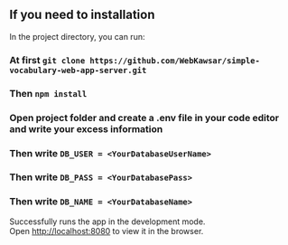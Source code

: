 ## If you need to installation

In the project directory, you can run:

### At first `git clone https://github.com/WebKawsar/simple-vocabulary-web-app-server.git`
### Then `npm install`
### Open project folder and create a .env file in your code editor and write your excess information
### Then write `DB_USER = <YourDatabaseUserName>`
### Then write `DB_PASS = <YourDatabasePass>`
### Then write `DB_NAME = <YourDatabaseName>`

Successfully runs the app in the development mode.\
Open [http://localhost:8080](http://localhost:8080) to view it in the browser.

